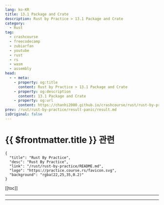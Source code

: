 ```yaml
---
lang: ko-KR
title: 13.1 Package and Crate
description: Rust by Practice > 13.1 Package and Crate
category: 
  - Rust
tag: 
  - crashcourse
  - freecodecamp
  - zubiarfan
  - youtube
  - rust
  - rs
  - wasm
  - assembly
head:
  - - meta:
    - property: og:title
      content: Rust by Practice > 13.1 Package and Crate
    - property: og:description
      content: 13.1 Package and Crate
    - property: og:url
      content: https://chanhi2000.github.io/crashcourse/rust/rust-by-practice/crate-module/crate.html
prev: /rust/rust-by-practice/result-panic/result.md
isOriginal: false
---
```


# {{ $frontmatter.title }} 관련

```component VPCard
{
  "title": "Rust By Practice",
  "desc": "Rust By Practice",
  "link": "/rust/rust-by-practice/README.md",
  "logo": "https://practice.course.rs/favicon.svg",
  "background": "rgba(22,25,35,0.2)"
}
```

[[toc]]

---

<SiteInfo
  name="14.1 Package and Crate | Rust By Practice"
  desc="14.1 Package and Crate"
  url="https://practice.rs/crate-module/crate.html"
  logo="https://practice.course.rs/favicon.svg"
  preview="https://github.com/sunface/rust-by-practice/blob/master/en/assets/header.jpg?raw=true"/>

<!-- TODO: 작성 -->

---

<TagLinks />